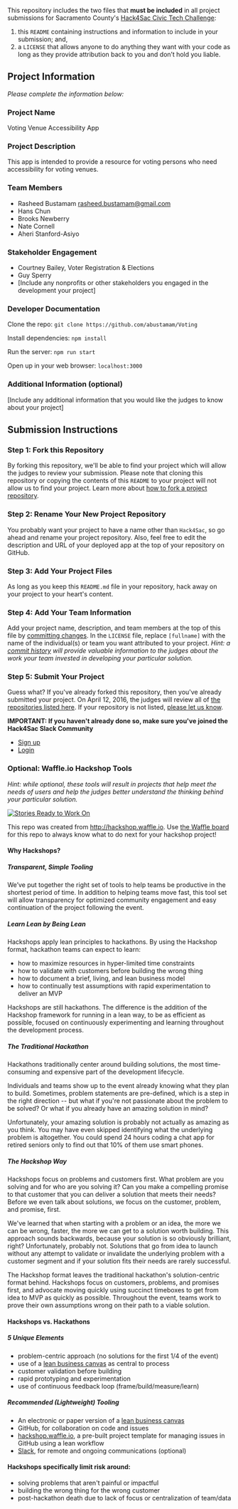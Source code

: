This repository includes the two files that **must be included** in all project submissions for Sacramento County's [Hack4Sac Civic Tech Challenge](http://hack4sac.saccounty.net/):

1. this `README` containing instructions and information to include in your submission; and,
2. a `LICENSE` that allows anyone to do anything they want with your code as long as they provide attribution back to you and don’t hold you liable.

## Project Information

*Please complete the information below:*

### Project Name
Voting Venue Accessibility App

### Project Description
This app is intended to provide a resource for voting persons who need accessibility for voting venues.

### Team Members
- Rasheed Bustamam rasheed.bustamam@gmail.com
- Hans Chun 
- Brooks Newberry 
- Nate Cornell 
- Aheri Stanford-Asiyo

### Stakeholder Engagement
- Courtney Bailey, Voter Registration & Elections
- Guy Sperry
- [Include any nonprofits or other stakeholders you engaged in the development your project]

### Developer Documentation
Clone the repo:
`git clone https://github.com/abustamam/Voting`

Install dependencies:
`npm install`

Run the server:
`npm run start`

Open up in your web browser: 
`localhost:3000`

### Additional Information (optional)
[Include any additional information that you would like the judges to know about your project]

## Submission Instructions

### Step 1: Fork this Repository
By forking this repository, we'll be able to find your project which will allow the judges to review your submission. Please note that cloning this repository or copying the contents of this `README` to your project will not allow us to find your project. Learn more about [how to fork a project repository](https://help.github.com/articles/fork-a-repo/).

### Step 2: Rename Your New Project Repository
You probably want your project to have a name other than `Hack4Sac`, so go ahead and rename your project repository. Also, feel free to edit the description and URL of your deployed app at the top of your repository on GitHub.

### Step 3: Add Your Project Files
As long as you keep this `README.md` file in your repository, hack away on your project to your heart's content.

### Step 4: Add Your Team Information
Add your project name, description, and team members at the top of this file by [committing changes](https://help.github.com/articles/adding-a-file-to-a-repository-from-the-command-line/). In the `LICENSE` file, replace `[fullname]` with the name of the individual(s) or team you want attributed to your project. *Hint: a [commit history](https://github.com/rust-lang/rust/commits/master/README.md) will provide valuable information to the judges about the work your team invested in developing your particular solution.*

### Step 5: Submit Your Project
Guess what? If you've already forked this repository, then you've already submitted your project. On April 12, 2016, the judges will review all of [the repositories listed here](https://github.com/SacCounty/Hack4Sac/network/members). If your repository is not listed, [please let us know](mailto:hack4sac@saccounty.net).

**IMPORTANT: If you haven't already done so, make sure you've joined the Hack4Sac Slack Community**
- [Sign up](http://slackin.saccounty.net)
- [Login](https://hackforsac.slack.com)

### Optional: Waffle.io Hackshop Tools

*Hint: while optional, these tools will result in projects that help meet the needs of users and help the judges better understand the thinking behind your particular solution.*

[![Stories Ready to Work On](https://badge.waffle.io/abustamam/project-submission-template.svg?label=ready&title=Cards%20Ready%20To%20Work%20On)](https://waffle.io/abustamam/polling-place-accessibility)

This repo was created from http://hackshop.waffle.io. Use [the Waffle board](https://waffle.io/abustamam/polling-place-accessibility) for this repo to always know what to do next for your hackshop project!

#### Why Hackshops?

##### Transparent, Simple Tooling
We’ve put together the right set of tools to help teams be productive in the shortest period of time. In addition to helping teams move fast, this tool set will allow transparency for optimized community engagement and easy continuation of the project following the event.

##### Learn Lean by Being Lean
Hackshops apply lean principles to hackathons. By using the Hackshop format, hackathon teams can expect to learn:
- how to maximize resources in hyper-limited time constraints
- how to validate with customers before building the wrong thing
- how to document a brief, living, and lean business model
- how to continually test assumptions with rapid experimentation to deliver an MVP

Hackshops are still hackathons. The difference is the addition of the Hackshop framework for running in a lean way, to be as efficient as possible, focused on continuously experimenting and learning throughout the development process.

##### The Traditional Hackathon
Hackathons traditionally center around building solutions, the most time-consuming and expensive part of the development lifecycle.

Individuals and teams show up to the event already knowing what they plan to build. Sometimes, problem statements are pre-defined, which is a step in the right direction -- but what if you're not passionate about the problem to be solved? Or what if you already have an amazing solution in mind?

Unfortunately, your amazing solution is probably not actually as amazing as you think. You may have even skipped identifying what the underlying problem is altogether. You could spend 24 hours coding a chat app for retired seniors only to find out that 10% of them use smart phones.

##### The Hackshop Way
Hackshops focus on problems and customers first. What problem are you solving and for who are you solving it? Can you make a compelling promise to that customer that you can deliver a solution that meets their needs? Before we even talk about solutions, we focus on the customer, problem, and promise, first.

We've learned that when starting with a problem or an idea, the more we can be wrong, faster, the more we can get to a solution worth building. This approach sounds backwards, because your solution is so obviously brilliant, right? Unfortunately, probably not. Solutions that go from idea to launch without any attempt to validate or invalidate the underlying problem with a customer segment and if your solution fits their needs are rarely successful.

The Hackshop format leaves the traditional hackathon's solution-centric format behind. Hackshops focus on customers, problems, and promises first, and advocate moving quickly using succinct timeboxes to get from idea to MVP as quickly as possible. Throughout the event, teams work to prove their own assumptions wrong on their path to a viable solution.

#### Hackshops vs. Hackathons

##### 5 Unique Elements
- problem-centric approach (no solutions for the first 1/4 of the event)
- use of a [lean business canvas](https://github.com/waffleio/hackshop-playbook/raw/master/resources/leancanvas.pdf) as central to process
- customer validation before building
- rapid prototyping and experimentation
- use of continuous feedback loop (frame/build/measure/learn)

##### Recommended (Lightweight) Tooling
- An electronic or paper version of a [lean business canvas](https://github.com/waffleio/hackshop-playbook/raw/master/resources/leancanvas.pdf)
- GitHub, for collaboration on code and issues
- [hackshop.waffle.io](https://hackshop.waffle.io), a pre-built project template for managing issues in GitHub using a lean workflow
- [Slack](http://hackforsac.slack.com), for remote and ongoing communications (optional)

#### Hackshops specifically limit risk around:
- solving problems that aren't painful or impactful
- building the wrong thing for the wrong customer
- post-hackathon death due to lack of focus or centralization of team/data
